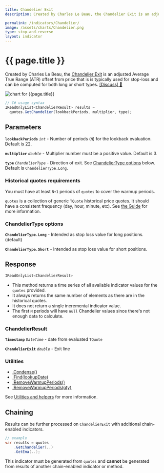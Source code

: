 ```yaml
---
title: Chandelier Exit
description: Created by Charles Le Beau, the Chandelier Exit is an adjusted Average True Range (ATR) offset from price that is typically used for stop-loss and can be computed for both long or short types.

permalink: /indicators/Chandelier/
image: /assets/charts/Chandelier.png
type: stop-and-reverse
layout: indicator
---
```


# {{ page.title }}

Created by Charles Le Beau, the [Chandelier Exit](https://school.stockcharts.com/doku.php?id=technical_indicators:chandelier_exit) is an adjusted Average True Range (ATR) offset from price that is is typically used for stop-loss and can be computed for both long or short types.
[[Discuss] &#128172;]({{site.github.repository_url}}/discussions/263 "Community discussion about this indicator")

![chart for {{page.title}}]({{site.baseurl}}{{page.image}})

```csharp
// C# usage syntax
IReadOnlyList<ChandelierResult> results =
  quotes.GetChandelier(lookbackPeriods, multiplier, type);
```

## Parameters

**`lookbackPeriods`** _`int`_ - Number of periods (`N`) for the lookback evaluation.  Default is 22.

**`multiplier`** _`double`_ - Multiplier number must be a positive value.  Default is 3.

**`type`** _`ChandelierType`_ - Direction of exit.  See [ChandelierType options](#chandeliertype-options) below.  Default is `ChandelierType.Long`.

### Historical quotes requirements

You must have at least `N+1` periods of `quotes` to cover the warmup periods.

`quotes` is a collection of generic `TQuote` historical price quotes.  It should have a consistent frequency (day, hour, minute, etc).  See [the Guide]({{site.baseurl}}/guide/#historical-quotes) for more information.

### ChandelierType options

**`ChandelierType.Long`** - Intended as stop loss value for long positions. (default)

**`ChandelierType.Short`** - Intended as stop loss value for short positions.

## Response

```csharp
IReadOnlyList<ChandelierResult>
```

- This method returns a time series of all available indicator values for the `quotes` provided.
- It always returns the same number of elements as there are in the historical quotes.
- It does not return a single incremental indicator value.
- The first `N` periods will have `null` Chandelier values since there's not enough data to calculate.

### ChandelierResult

**`Timestamp`** _`DateTime`_ - date from evaluated `TQuote`

**`ChandelierExit`** _`double`_ - Exit line

### Utilities

- [.Condense()]({{site.baseurl}}/utilities#condense)
- [.Find(lookupDate)]({{site.baseurl}}/utilities#find-indicator-result-by-date)
- [.RemoveWarmupPeriods()]({{site.baseurl}}/utilities#remove-warmup-periods)
- [.RemoveWarmupPeriods(qty)]({{site.baseurl}}/utilities#remove-warmup-periods)

See [Utilities and helpers]({{site.baseurl}}/utilities#utilities-for-indicator-results) for more information.

## Chaining

Results can be further processed on `ChandelierExit` with additional chain-enabled indicators.

```csharp
// example
var results = quotes
    .GetChandelier(..)
    .GetEma(..);
```

This indicator must be generated from `quotes` and **cannot** be generated from results of another chain-enabled indicator or method.
